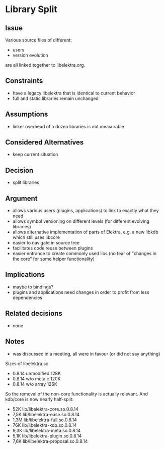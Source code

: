 # Library Split

## Issue

Various source files of different:

- users
- version evolution

are all linked together to libelektra.org.

## Constraints

- have a legacy libelektra that is identical to current behavior
- full and static libraries remain unchanged

## Assumptions

- linker overhead of a dozen libraries is not measurable

## Considered Alternatives

- keep current situation

## Decision

- split libraries

## Argument

- allows various users (plugins, applications) to link to exactly what they need
- allows symbol versioning on different levels (for different evolving libraries)
- allows alternative implementation of parts of Elektra, e.g. a new libkdb which still uses libcore
- easier to navigate in source tree
- facilitates code reuse between plugins
- easier entrance to create commonly used libs (no fear of "changes in the core" for some helper functionality)

## Implications

- maybe to bindings?
- plugins and applications need changes in order to profit from less dependencies

## Related decisions

- none

## Notes

- was discussed in a meeting, all were in favour (or did not say anything)

Sizes of libelektra.so

- 0.8.14 unmodified 128K
- 0.8.14 w/o meta.c 120K
- 0.8.14 w/o array  126K

So the removal of the non-core functionality is actually relevant.
And kdb/core is now nearly half-split:

-  52K lib/libelektra-core.so.0.8.14
- 7,5K lib/libelektra-ease.so.0.8.14
- 1,3M lib/libelektra-full.so.0.8.14
-  76K lib/libelektra-kdb.so.0.8.14
- 9,3K lib/libelektra-meta.so.0.8.14
- 5,1K lib/libelektra-plugin.so.0.8.14
- 7,6K lib/libelektra-proposal.so.0.8.14

